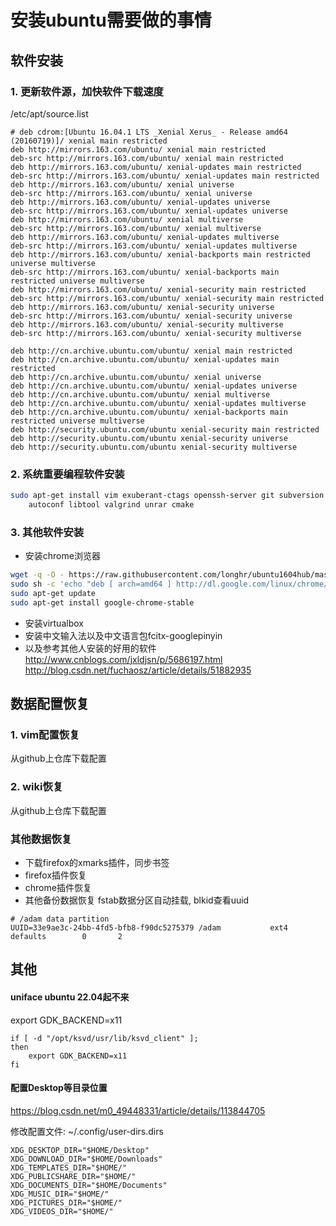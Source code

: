 # 安装ubuntu需要做的事情

## 软件安装

### 1. 更新软件源，加快软件下载速度

/etc/apt/source.list
```
# deb cdrom:[Ubuntu 16.04.1 LTS _Xenial Xerus_ - Release amd64 (20160719)]/ xenial main restricted
deb http://mirrors.163.com/ubuntu/ xenial main restricted
deb-src http://mirrors.163.com/ubuntu/ xenial main restricted
deb http://mirrors.163.com/ubuntu/ xenial-updates main restricted
deb-src http://mirrors.163.com/ubuntu/ xenial-updates main restricted
deb http://mirrors.163.com/ubuntu/ xenial universe
deb-src http://mirrors.163.com/ubuntu/ xenial universe
deb http://mirrors.163.com/ubuntu/ xenial-updates universe
deb-src http://mirrors.163.com/ubuntu/ xenial-updates universe
deb http://mirrors.163.com/ubuntu/ xenial multiverse
deb-src http://mirrors.163.com/ubuntu/ xenial multiverse
deb http://mirrors.163.com/ubuntu/ xenial-updates multiverse
deb-src http://mirrors.163.com/ubuntu/ xenial-updates multiverse
deb http://mirrors.163.com/ubuntu/ xenial-backports main restricted universe multiverse
deb-src http://mirrors.163.com/ubuntu/ xenial-backports main restricted universe multiverse
deb http://mirrors.163.com/ubuntu/ xenial-security main restricted
deb-src http://mirrors.163.com/ubuntu/ xenial-security main restricted
deb http://mirrors.163.com/ubuntu/ xenial-security universe
deb-src http://mirrors.163.com/ubuntu/ xenial-security universe
deb http://mirrors.163.com/ubuntu/ xenial-security multiverse
deb-src http://mirrors.163.com/ubuntu/ xenial-security multiverse

deb http://cn.archive.ubuntu.com/ubuntu/ xenial main restricted
deb http://cn.archive.ubuntu.com/ubuntu/ xenial-updates main restricted
deb http://cn.archive.ubuntu.com/ubuntu/ xenial universe
deb http://cn.archive.ubuntu.com/ubuntu/ xenial-updates universe
deb http://cn.archive.ubuntu.com/ubuntu/ xenial multiverse
deb http://cn.archive.ubuntu.com/ubuntu/ xenial-updates multiverse
deb http://cn.archive.ubuntu.com/ubuntu/ xenial-backports main restricted universe multiverse
deb http://security.ubuntu.com/ubuntu xenial-security main restricted
deb http://security.ubuntu.com/ubuntu xenial-security universe
deb http://security.ubuntu.com/ubuntu xenial-security multiverse
```

### 2. 系统重要编程软件安装

```bash
sudo apt-get install vim exuberant-ctags openssh-server git subversion \
	autoconf libtool valgrind unrar cmake
```

### 3. 其他软件安装

- 安装chrome浏览器
```bash
wget -q -O - https://raw.githubusercontent.com/longhr/ubuntu1604hub/master/linux_signing_key.pub | sudo apt-key add
sudo sh -c 'echo "deb [ arch=amd64 ] http://dl.google.com/linux/chrome/deb/ stable main" >> /etc/apt/sources.list.d/google-chrome.list'
sudo apt-get update
sudo apt-get install google-chrome-stable
```
- 安装virtualbox
- 安装中文输入法以及中文语言包fcitx-googlepinyin
- 以及参考其他人安装的好用的软件
http://www.cnblogs.com/jxldjsn/p/5686197.html
http://blog.csdn.net/fuchaosz/article/details/51882935

## 数据配置恢复

### 1. vim配置恢复

从github上仓库下载配置

### 2. wiki恢复

从github上仓库下载配置

### 其他数据恢复

- 下载firefox的xmarks插件，同步书签
- firefox插件恢复
- chrome插件恢复
- 其他备份数据恢复
fstab数据分区自动挂载, blkid查看uuid
```
# /adam data partition
UUID=33e9ae3c-24bb-4fd5-bfb8-f90dc5275379 /adam           ext4    defaults        0       2
```

## 其他

#### uniface ubuntu 22.04起不来

export GDK_BACKEND=x11
```
if [ -d "/opt/ksvd/usr/lib/ksvd_client" ];
then
    export GDK_BACKEND=x11
fi
```

#### 配置Desktop等目录位置

https://blog.csdn.net/m0_49448331/article/details/113844705

修改配置文件: ~/.config/user-dirs.dirs
```
XDG_DESKTOP_DIR="$HOME/Desktop"
XDG_DOWNLOAD_DIR="$HOME/Downloads"
XDG_TEMPLATES_DIR="$HOME/"
XDG_PUBLICSHARE_DIR="$HOME/"
XDG_DOCUMENTS_DIR="$HOME/Documents"
XDG_MUSIC_DIR="$HOME/"
XDG_PICTURES_DIR="$HOME/"
XDG_VIDEOS_DIR="$HOME/"
```
